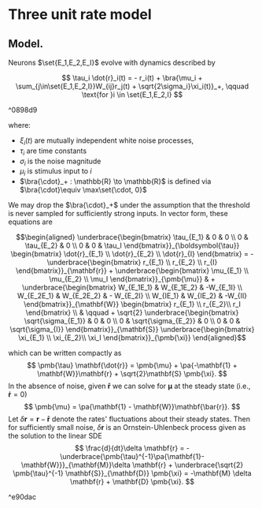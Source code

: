 
$$
\DeclareMathOperator{\Cov}{Cov}
\DeclareMathOperator{\Corr}{Corr}
\DeclareMathOperator{\Var}{Var}
\DeclareMathOperator{\prob}{\mathbb{P}}
\DeclareMathOperator{\qprob}{\mathbb{Q}}
\DeclareMathOperator{\E}{\mathbb{E}}
\newcommand{\set}[1]{\left\{#1\right\}}
\newcommand{\pa}[1]{\left(#1\right)}
\newcommand{\ang}[1]{\left<#1\right>}
\newcommand{\bra}[1]{\left[#1\right]}
\newcommand{\abs}[1]{\left|#1\right|}
\newcommand{\norm}[1]{\left\|#1\right\|}
$$

# Three unit rate model

## Model.

Neurons $\set{E_1,E_2,E_I}$ evolve with dynamics described by

$$
	\tau_i \dot{r}_i(t) = - r_i(t) + \bra{\mu_i + \sum_{j\in\set{E_1,E_2,I}}W_{ij}r_j(t)  + \sqrt{2\sigma_i}\xi_i(t)}_+, \qquad \text{for }i \in \set{E_1,E_2,I}
$$

^0898d9

where: 

- $\xi_i(t)$ are mutually independent white noise processes,
- $\tau_i$ are time constants
- $\sigma_i$ is the noise magnitude 
- $\mu_i$ is stimulus input to $i$ 
- $\bra{\cdot}_+ : \mathbb{R} \to \mathbb{R}$ is defined via $\bra{\cdot}\equiv \max\set{\cdot, 0}$ 

We may drop the $\bra{\cdot}_+$ under the assumption that the threshold is never sampled for sufficiently strong inputs. In vector form, these equations are 


$$\begin{aligned}
	\underbrace{\begin{bmatrix}
		\tau_{E_1} & 0 & 0 \\
		0 & \tau_{E_2} & 0 \\
		0 & 0 & \tau_I
	\end{bmatrix}}_{\boldsymbol{\tau}}	
	\begin{bmatrix}
		\dot{r}_{E_1} \\
		\dot{r}_{E_2} \\
		\dot{r}_{I}
	\end{bmatrix}
	=
	- \underbrace{\begin{bmatrix}
		r_{E_1} \\
		r_{E_2} \\
		r_{I}
		\end{bmatrix}}_{\mathbf{r}}
	+ 
		\underbrace{\begin{bmatrix}
			\mu_{E_1} \\
			\mu_{E_2} \\
			\mu_I
		\end{bmatrix}}_{\pmb{\mu}}
		& + 
		\underbrace{\begin{bmatrix}
			W_{E_1E_1} & W_{E_1E_2} & -W_{E_1I} \\
			W_{E_2E_1} & W_{E_2E_2} & - W_{E_2I}  \\
			W_{IE_1} & W_{IE_2} & -W_{II}
		\end{bmatrix}}_{\mathbf{W}}
		\begin{bmatrix}
			r_{E_1} \\
			r_{E_2}\\
			r_I
		\end{bmatrix} \\
		& \qquad +  
		\sqrt{2} 
		\underbrace{\begin{bmatrix}
			\sqrt{\sigma_{E_1}} & 0 & 0 \\
			0 & \sqrt{\sigma_{E_2}} &  0 \\
			0 & 0 & \sqrt{\sigma_{I}}
		\end{bmatrix}}_{\mathbf{S}}
		\underbrace{\begin{bmatrix}
			\xi_{E_1} \\
			\xi_{E_2}\\
			\xi_I
		\end{bmatrix}}_{\pmb{\xi}}
\end{aligned}$$

which can be written compactly as 
$$
\pmb{\tau} \mathbf{\dot{r}} = \pmb{\mu} + \pa{-\mathbf{1} + \mathbf{W}}\mathbf{r} + \sqrt{2}\mathbf{S} \pmb{\xi}.
$$
In the absence of noise, given $\mathbf{\bar{r}}$ we can solve for $\pmb{\mu}$ at the steady state (i.e., $\mathbf{\dot{r}}=0$)
$$
\pmb{\mu} = \pa{\mathbf{1} - \mathbf{W}}\mathbf{\bar{r}}.
$$
Let $\delta \mathbf{r} = \mathbf{r}-\mathbf{\bar{r}}$ denote the rates' fluctuations about their steady states. Then for sufficiently small noise, $\delta \mathbf{r}$ is an Ornstein-Uhlenbeck process given as the solution to the linear SDE 
$$
\frac{d}{dt}\delta \mathbf{r} = -\underbrace{\pmb{\tau}^{-1}\pa{\mathbf{1}-\mathbf{W}}}_{\mathbf{M}}\delta \mathbf{r} + \underbrace{\sqrt{2} \pmb{\tau}^{-1} \mathbf{S}}_{\mathbf{D}} \pmb{\xi} = -\mathbf{M} \delta \mathbf{r} + \mathbf{D} \pmb{\xi}.
$$

^e90dac

